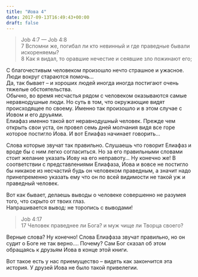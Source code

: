```yaml
---
title: "Иова 4"
date: 2017-09-13T16:49:43+00:00
draft: false
---
```


> Job 4:7 — Job 4:8  
> 7 Вспомни же, погибал ли кто невинный и где праведные бывали искореняемы?  
> 8 Как я видал, то оравшие нечестие и сеявшие зло пожинают его;

С благочестивым человеком произошло нечто страшное и ужасное. Люди вокруг стараются помочь&#8230;  
Да, так бывает &#8211; и хороших людей иногда иногда постигают очень тяжелые обстоятельства.  
Обычно, во время несчастья рядом с человеком оказываются самые неравнодушные люди. Но суть в том, что окружающие видят происходящее по своему. Именно так произошло и в этом случае с Иовом и его друьями.  
Елиафаз именно такой вот неравнодушный человек. Прежде чем открыть свои уста, он провел семь дней молчания видя все горе которое постигло Иова. И вот Елиафаз начинает говорить&#8230; 

Слова которые звучат так правильно. Слушаешь что говорит Елиафаз и вроде бы с ним легко согласиться. Но за его правильными словами стоит желание указать Иову на его неправоту&#8230; Ну конечно же! В соответствии с представлениями Елиафаза, Иова и вовсе не постигло бы никакое из несчастий будь он человеком праведным, а значит надо принепременно указать ему что он по всей видимости не такой уж и праведный человек.

Вот как бывает, делаешь выводы о человеке совершенно не разумея того, что скрыто от твоих глаз.  
Напрашивается вывод: не торопись с выводами!

> Job 4:17  
> 17 Человек праведнее ли Бога? и муж чище ли Творца своего?

Верные слова? Ну конечно! Слова Елиафаза звучат правильно, но он судит о Боге не так верно&#8230;. Почему? Сам Бог сказал об этом обращаясь к друзьям Иова в конце этой книги.

Вот такое есть у нас приемущество &#8211; видеть как закончится эта история. У друзей Иова не было такой привелегии.